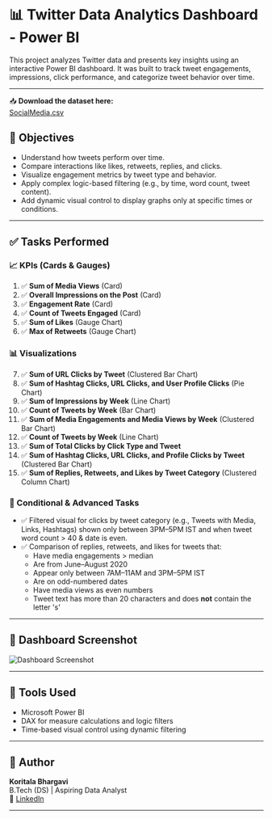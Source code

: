 # 📊 Twitter Data Analytics Dashboard - Power BI

This project analyzes Twitter data and presents key insights using an interactive Power BI dashboard. It was built to track tweet engagements, impressions, click performance, and categorize tweet behavior over time.

---
📥 **Download the dataset here:**  
[SocialMedia.csv](https://github.com/KoritalaBhargavi/PowerBIProject/blob/main/SocialMedia.csv)

## 📌 Objectives

- Understand how tweets perform over time.
- Compare interactions like likes, retweets, replies, and clicks.
- Visualize engagement metrics by tweet type and behavior.
- Apply complex logic-based filtering (e.g., by time, word count, tweet content).
- Add dynamic visual control to display graphs only at specific times or conditions.

---

## ✅ Tasks Performed

### 📈 KPIs (Cards & Gauges)
1. ✅ **Sum of Media Views** (Card)  
2. ✅ **Overall Impressions on the Post** (Card)  
3. ✅ **Engagement Rate** (Card)  
4. ✅ **Count of Tweets Engaged** (Card)  
5. ✅ **Sum of Likes** (Gauge Chart)  
6. ✅ **Max of Retweets** (Gauge Chart)  

### 📊 Visualizations
7. ✅ **Sum of URL Clicks by Tweet** (Clustered Bar Chart)  
8. ✅ **Sum of Hashtag Clicks, URL Clicks, and User Profile Clicks** (Pie Chart)  
9. ✅ **Sum of Impressions by Week** (Line Chart)  
10. ✅ **Count of Tweets by Week** (Bar Chart)  
11. ✅ **Sum of Media Engagements and Media Views by Week** (Clustered Bar Chart)  
12. ✅ **Count of Tweets by Week** (Line Chart)  
13. ✅ **Sum of Total Clicks by Click Type and Tweet**  
14. ✅ **Sum of Hashtag Clicks, URL Clicks, and Profile Clicks by Tweet** (Clustered Bar Chart)  
15. ✅ **Sum of Replies, Retweets, and Likes by Tweet Category** (Clustered Column Chart)  

### 🧠 Conditional & Advanced Tasks
- ✅ Filtered visual for clicks by tweet category (e.g., Tweets with Media, Links, Hashtags) shown only between 3PM–5PM IST and when tweet word count > 40 & date is even.
- ✅ Comparison of replies, retweets, and likes for tweets that:
  - Have media engagements > median
  - Are from June–August 2020
  - Appear only between 7AM–11AM and 3PM–5PM IST
  - Are on odd-numbered dates
  - Have media views as even numbers
  - Tweet text has more than 20 characters and does **not** contain the letter 's'

---

## 📸 Dashboard Screenshot

![Dashboard Screenshot](https://github.com/KoritalaBhargavi/PowerBIProject/blob/main/Screenshot%202025-04-17%20173228.png)

---

## 🚀 Tools Used
- Microsoft Power BI
- DAX for measure calculations and logic filters
- Time-based visual control using dynamic filtering

---

## 👤 Author
**Koritala Bhargavi**  
 B.Tech (DS) | Aspiring Data Analyst  
🔗 [LinkedIn](https://www.linkedin.com/in/koritalabhargavi)

---

